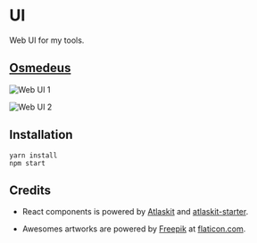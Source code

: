 UI
===========
Web UI for my tools.

## [Osmedeus](https://github.com/j3ssie/Osmedeus)
![Web UI 1](https://raw.githubusercontent.com/j3ssie/UI/master/screenshots/osmedeus-1.png)

![Web UI 2](https://raw.githubusercontent.com/j3ssie/UI/master/screenshots/osmedeus-2.png)


## Installation
```
yarn install
npm start
```

## Credits
* React components is powered by [Atlaskit](https://atlaskit.atlassian.com/) and [atlaskit-starter](https://bitbucket.org/atlassian/atlaskit-starter).

* Awesomes artworks are powered by [Freepik](http://freepik.com) at [flaticon.com](http://flaticon.com).

